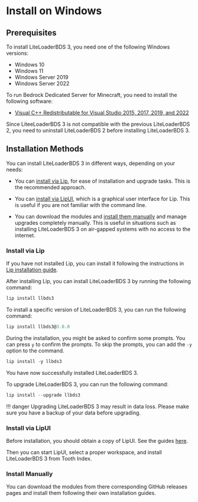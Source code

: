 # Install on Windows

## Prerequisites

To install LiteLoaderBDS 3, you need one of the following Windows versions:

- Windows 10
- Windows 11
- Windows Server 2019
- Windows Server 2022

To run Bedrock Dedicated Server for Minecraft, you need to install the following software:

- [Visual C++ Redistributable for Visual Studio 2015, 2017, 2019, and 2022](https://aka.ms/vs/17/release/vc_redist.x64.exe)

Since LiteeLoaderBDS 3 is not compatible with the previous LiteLoaderBDS 2, you need to uninstall LiteLoaderBDS 2 before installing LiteLoaderBDS 3.

## Installation Methods

You can install LiteLoaderBDS 3 in different ways, depending on your needs:

- You can [install via Lip](#install-via-lip), for ease of installation and upgrade tasks. This is the recommended approach.

- You can [install via LipUI](#install-via-lipui), which is a graphical user interface for Lip. This is useful if you are not familiar with the command line.

- You can download the modules and [install them manually](#install-manually) and manage upgrades completely manually. This is useful in situations such as installing LiteLoaderBDS 3 on air-gapped systems with no access to the internet.

### Install via Lip

If you have not installed Lip, you can install it following the instructions in [Lip installation guide](https://docs.lippkg.com/installation.html).

After installing Lip, you can install LiteLoaderBDS 3 by running the following command:

```powershell
lip install llbds3
```

To install a specific version of LiteLoaderBDS 3, you can run the following command:

```powershell
lip install llbds3@3.0.0
```

During the installation, you might be asked to confirm some prompts. You can press `y` to confirm the prompts. To skip the prompts, you can add the `-y` option to the command.

```powershell
lip install -y llbds3
```

You have now successfully installed LiteLoaderBDS 3.

To upgrade LiteLoaderBDS 3, you can run the following command:

```powershell
lip install --upgrade llbds3
```

!!! danger
    Upgrading LiteLoaderBDS 3 may result in data loss. Please make sure you have a backup of your data before upgrading.


### Install via LipUI

Before installation, you should obtain a copy of LipUI. See the guides [here](https://docs.lippkg.com/lipui_quickstart.html).

Then you can start LipUI, select a proper workspace, and install LiteLoaderBDS 3 from Tooth Index.

### Install Manually

You can download the modules from there corresponding GitHub releases pages and install them following their own installation guides.
